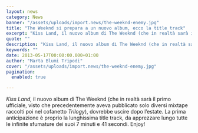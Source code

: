 ```yaml
---
layout: news
category: News
banner: "/assets/uploads/import.news/the-weeknd-enemy.jpg"
title: "The Weeknd si prepara a un nuovo album, ecco la title track"
excerpt: "Kiss Land, il nuovo album di The Weeknd (che in realtà sarà il primo ufficiale, visto che precedentemente aveva pubblicato solo diversi mixtape raccolti poi nel cofanetto Trilogy), dovrebbe uscire dopo l’estate. La prima anticipazione è proprio la lunghissima title track, da apprezzare lungo tutte le infinite sfumature dei suoi 7 minuti e 41 secondi. [&hellip"
quote: ""
description: "Kiss Land, il nuovo album di The Weeknd (che in realtà sarà il primo ufficiale, visto che precedentemente aveva pubblicato solo diversi mixtape raccolti poi nel cofanetto Trilogy), dovrebbe uscire dopo l’estate. La prima anticipazione è proprio la lunghissima title track, da apprezzare lungo tutte le infinite sfumature dei suoi 7 minuti e 41 secondi. [&hellip"
keywords: ""
date: 2013-05-17T00:00:00.000+01:00
author: "Marta Blumi Tripodi"
cover: "/assets/uploads/import.news/the-weeknd-enemy.jpg"
pagination:
  enabled: true

---
```


_Kiss Land_, il nuovo album di The Weeknd (che in realtà sarà il primo ufficiale, visto che precedentemente aveva pubblicato solo diversi mixtape raccolti poi nel cofanetto _Trilogy_), dovrebbe uscire dopo l’estate. La prima anticipazione è proprio la lunghissima title track, da apprezzare lungo tutte le infinite sfumature dei suoi 7 minuti e 41 secondi. Enjoy!

  